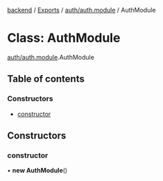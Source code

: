 [backend](../README.md) / [Exports](../modules.md) / [auth/auth.module](../modules/auth_auth_module.md) / AuthModule

# Class: AuthModule

[auth/auth.module](../modules/auth_auth_module.md).AuthModule

## Table of contents

### Constructors

- [constructor](auth_auth_module.AuthModule.md#constructor)

## Constructors

### constructor

• **new AuthModule**()

